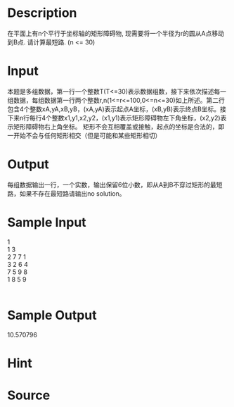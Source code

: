 
# Description

<div class="content"><p>在平面上有n个平行于坐标轴的矩形障碍物, 现需要将一个半径为r的圆从A点移动到B点. 请计算最短路. (n &lt;= 30) <img border="0" src="/source/bzoj/1284/img/aHR0cHM6Ly9seWRzeS5jb20vSnVkZ2VPbmxpbmUvaW1hZ2VzLzEyODQuanBn.jpg" alt=""/></p></div>

# Input

<div class="content"><p>本题是多组数据，第一行一个整数T(T&lt;=30)表示数据组数，接下来依次描述每一组数据，每组数据第一行两个整数r,n(1&lt;=r&lt;=100,0&lt;=n&lt;=30)如上所述。第二行包含4个整数xA,yA,xB,yB，(xA,yA)表示起点A坐标，(xB,yB)表示终点B坐标。接下来n行每行4个整数x1,y1,x2,y2，(x1,y1)表示矩形障碍物左下角坐标，(x2,y2)表示矩形障碍物右上角坐标。 矩形不会互相覆盖或接触，起点的坐标是合法的，即一开始不会与任何矩形相交（但是可能和某些矩形相切）</p></div>

# Output

<div class="content"><p>每组数据输出一行，一个实数，输出保留6位小数，即从A到B不穿过矩形的最短路，如果不存在最短路请输出no solution。</p></div>

# Sample Input

<div class="content"><span class="sampledata">1<br/>
1 3<br/>
2 7 7 1<br/>
3 2 6 4<br/>
7 5 9 8<br/>
1 8 5 9<br/>
<br/>
</span></div>

# Sample Output

<div class="content"><span class="sampledata">10.570796<br/>
</span></div>

# Hint

<div class="content"><p></p></div>

# Source

<div class="content"><p><a href="problemset.php?search="></a></p></div>

